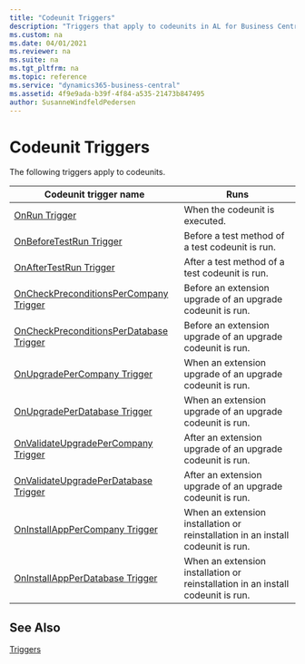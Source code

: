 ```yaml
---
title: "Codeunit Triggers"
description: "Triggers that apply to codeunits in AL for Business Central."
ms.custom: na
ms.date: 04/01/2021
ms.reviewer: na
ms.suite: na
ms.tgt_pltfrm: na
ms.topic: reference
ms.service: "dynamics365-business-central"
ms.assetid: 4f9e9ada-b39f-4f84-a535-21473b847495
author: SusanneWindfeldPedersen
---
```


# Codeunit Triggers
The following triggers apply to codeunits.  

|Codeunit trigger name|Runs|  
|---------------------------|--------------|  
|[OnRun Trigger](devenv-onrun-trigger.md)|When the codeunit is executed.|
|[OnBeforeTestRun Trigger](devenv-onbeforetestrun-trigger.md)|Before a test method of a test codeunit is run.|  
|[OnAfterTestRun Trigger](devenv-onaftertestrun-trigger.md)|After a test method of a test codeunit is run.|  
|[OnCheckPreconditionsPerCompany Trigger](devenv-oncheckpreconditionspercompany-trigger.md)|Before an extension upgrade of an upgrade codeunit is run.|  
|[OnCheckPreconditionsPerDatabase Trigger](devenv-oncheckpreconditionsperdatabase-trigger.md)|Before an extension upgrade of an upgrade codeunit is run.|  
|[OnUpgradePerCompany Trigger](devenv-onupgradepercompany-trigger.md)|When an extension upgrade of an upgrade codeunit is run.|  
|[OnUpgradePerDatabase Trigger](devenv-onupgradeperdatabase-trigger.md)|When an extension upgrade of an upgrade codeunit is run.|  
|[OnValidateUpgradePerCompany Trigger](devenv-onvalidateupgradepercompany-trigger.md)|After an extension upgrade of an upgrade codeunit is run.|  
|[OnValidateUpgradePerDatabase Trigger](devenv-onvalidateupgradeperdatabase-trigger.md)|After an extension upgrade of an upgrade codeunit is run.|  
|[OnInstallAppPerCompany Trigger](devenv-oninstallapppercompany-trigger.md)| When an extension installation or reinstallation in an install codeunit is run.|  
|[OnInstallAppPerDatabase Trigger](devenv-oninstallappperdatabase-trigger.md)|When an extension installation or reinstallation in an install codeunit is run.|  

## See Also  
 [Triggers](devenv-triggers.md)  
 <!--
 [Testing the Application](../testing-the-application.md)   
 [How to: Create Test Codeunits and Test Methods](../devenv-how-to-create-test-codeunits-and-test-methods.md) -->
